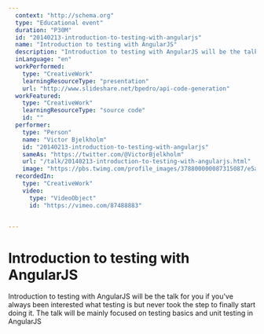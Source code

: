 ```yaml
---
  context: "http://schema.org"
  type: "Educational event"
  duration: "P30M"
  id: "20140213-introduction-to-testing-with-angularjs"
  name: "Introduction to testing with AngularJS"
  description: "Introduction to testing with AngularJS will be the talk for you if you've always been interested what testing is but never took the step to finally start doing it. The talk will be mainly focused on testing basics and unit testing in AngularJS"
  inLanguage: "en"
  workPerformed: 
    type: "CreativeWork"
    learningResourceType: "presentation"
    url: "http://www.slideshare.net/bpedro/api-code-generation"
  workFeatured: 
    type: "CreativeWork"
    learningResourceType: "source code"
    id: ""
  performer: 
    type: "Person"
    name: "Victor Bjelkholm"
    id: "20140213-introduction-to-testing-with-angularjs"
    sameAs: "https://twitter.com/@VictorBjelkholm"
    url: "/talk/20140213-introduction-to-testing-with-angularjs.html"
    image: "https://pbs.twimg.com/profile_images/378800000087315087/e5a78bb2b5c3051fdffed458ff6d7e9b.jpeg"
  recordedIn: 
    type: "CreativeWork"
    video: 
      type: "VideoObject"
      id: "https://vimeo.com/87488883"


---
```

# Introduction to testing with AngularJS

Introduction to testing with AngularJS will be the talk for you if you've always been interested what testing is but never took the step to finally start doing it. The talk will be mainly focused on testing basics and unit testing in AngularJS